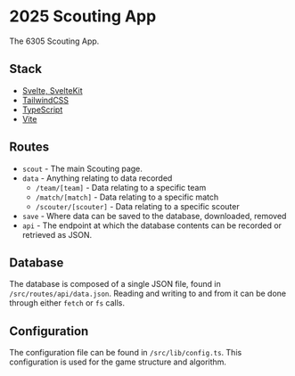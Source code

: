 # 2025 Scouting App 
The 6305 Scouting App. 
## Stack
- [Svelte, SvelteKit](https://svelte.dev)
- [TailwindCSS](https://tailwindcss.com)
- [TypeScript](https://typescriptlang.org)
- [Vite](https://vitejs.dev)

## Routes
- `scout` - The main Scouting page. 
- `data` - Anything relating to data recorded
    - `/team/[team]` - Data relating to a specific team
    - `/match/[match]` - Data relating to a specific match
    - `/scouter/[scouter]` - Data relating to a specific scouter
- `save` - Where data can be saved to the database, downloaded, removed
- `api` - The endpoint at which the database contents can be recorded or retrieved as JSON. 

## Database
The database is composed of a single JSON file, found in `/src/routes/api/data.json`. Reading and writing to and from it can be done through either `fetch` or `fs` calls. 

## Configuration
The configuration file can be found in `/src/lib/config.ts`. This configuration is used for the game structure and algorithm. 

